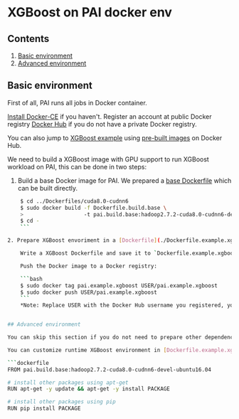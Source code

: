 # XGBoost on PAI docker env

## Contents

1. [Basic environment](#basic-environment)
2. [Advanced environment](#advanced-environment)

## Basic environment

First of all, PAI runs all jobs in Docker container.

[Install Docker-CE](https://docs.docker.com/install/linux/docker-ce/ubuntu/) if you haven't. Register an account at public Docker registry [Docker Hub](https://hub.docker.com/) if you do not have a private Docker registry.

You can also jump to [XGBoost example](#xgboost-example) using [pre-built images](https://hub.docker.com/r/openpai/pai.example.xgboost/) on Docker Hub.

We need to build a XGBoost image with GPU support to run XGBoost workload on PAI, this can be done in two steps:

1. Build a base Docker image for PAI. We prepared a [base Dockerfile](../Dockerfiles/cuda8.0-cudnn6/Dockerfile.build.base) which can be built directly.

```bash
    $ cd ../Dockerfiles/cuda8.0-cudnn6
    $ sudo docker build -f Dockerfile.build.base \
    >                   -t pai.build.base:hadoop2.7.2-cuda8.0-cudnn6-devel-ubuntu16.04 .
    $ cd -
    ```

2. Prepare XGBoost envoriment in a [Dockerfile](./Dockerfile.example.xgboost) using the base image.

    Write a XGBoost Dockerfile and save it to `Dockerfile.example.xgboost`:

    Push the Docker image to a Docker registry:

    ```bash
    $ sudo docker tag pai.example.xgboost USER/pai.example.xgboost
    $ sudo docker push USER/pai.example.xgboost
    ```
    *Note: Replace USER with the Docker Hub username you registered, you will be required to login before pushing Docker image.*


## Advanced environment

You can skip this section if you do not need to prepare other dependencies.

You can customize runtime XGBoost environment in [Dockerfile.example.xgboost](./Dockerfile.example.xgboost), for example, adding other dependeces in Dockerfile:

```dockerfile
FROM pai.build.base:hadoop2.7.2-cuda8.0-cudnn6-devel-ubuntu16.04

# install other packages using apt-get
RUN apt-get -y update && apt-get -y install PACKAGE

# install other packages using pip
RUN pip install PACKAGE
```